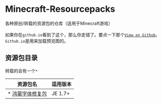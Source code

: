 # Minecraft-Resourcepacks
各种原创/转载的资源包的仓库（适用于Minecraft游戏）<br>
<br>
如果你在`github.io`看到了这个，那么你走错了。要点一下那个[`View on Github`](https://github.com/kdXiaoyi/Minecraft-Resourcepacks)。`Github.io`是用来加载预览图的。
## 资源包目录
转载的会有一个`*`

|资源包名|适用版本|
|-|-|
|* [鸿蒙字体修复包](./HarmonyOS%20Sans%20Font/)|JE 1.7+|